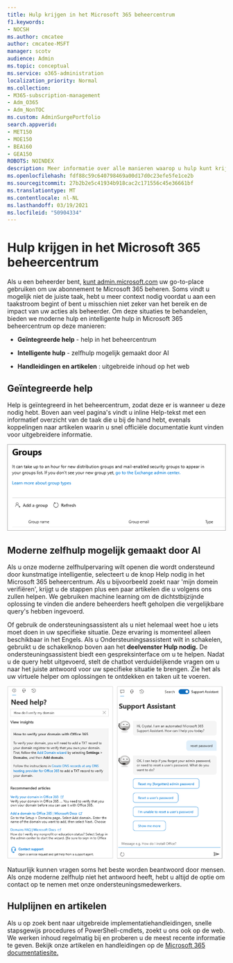 ```yaml
---
title: Hulp krijgen in het Microsoft 365 beheercentrum
f1.keywords:
- NOCSH
ms.author: cmcatee
author: cmcatee-MSFT
manager: scotv
audience: Admin
ms.topic: conceptual
ms.service: o365-administration
localization_priority: Normal
ms.collection:
- M365-subscription-management
- Adm_O365
- Adm_NonTOC
ms.custom: AdminSurgePortfolio
search.appverid:
- MET150
- MOE150
- BEA160
- GEA150
ROBOTS: NOINDEX
description: Meer informatie over alle manieren waarop u hulp kunt krijgen met het Microsoft 365 beheercentrum.
ms.openlocfilehash: fdf88c59c640798469a00d17d0c23efe5fe1ce2b
ms.sourcegitcommit: 27b2b2e5c41934b918cac2c171556c45e36661bf
ms.translationtype: MT
ms.contentlocale: nl-NL
ms.lasthandoff: 03/19/2021
ms.locfileid: "50904334"
---
```

<!-- The following is just placeholder text from Madhura's mail. We need to add images/examples of each -->

# <a name="how-to-get-help-in-the-microsoft-365-admin-center"></a>Hulp krijgen in het Microsoft 365 beheercentrum

Als u een beheerder bent, [kunt admin.microsoft.com](https://admin.microsoft.com) uw go-to-place gebruiken om uw abonnement te Microsoft 365 beheren. Soms vindt u mogelijk niet de juiste taak, hebt u meer context nodig voordat u aan een taakstroom begint of bent u misschien niet zeker van het bereik en de impact van uw acties als beheerder. Om deze situaties te behandelen, bieden we moderne hulp en intelligente hulp in Microsoft 365 beheercentrum op deze manieren:

* **Geïntegreerde help** - help in het beheercentrum

* **Intelligente hulp** - zelfhulp mogelijk gemaakt door AI

* **Handleidingen en artikelen** : uitgebreide inhoud op het web

## <a name="integrated-help"></a>Geïntegreerde help

Help is geïntegreerd in het beheercentrum, zodat deze er is wanneer u deze nodig hebt. Boven aan veel pagina's vindt u inline Help-tekst met een informatief overzicht van de taak die u bij de hand hebt, evenals koppelingen naar artikelen waarin u snel officiële documentatie kunt vinden voor uitgebreidere informatie.

![Pagina Groepen met inline help en koppelingen naar artikelen](../../media/integrated-help.png)

## <a name="modern-self-help-powered-by-ai"></a>Moderne zelfhulp mogelijk gemaakt door AI

Als u onze moderne zelfhulpervaring wilt openen die  wordt ondersteund door kunstmatige intelligentie, selecteert u de knop Help nodig in het Microsoft 365 beheercentrum. Als u bijvoorbeeld zoekt naar 'mijn domein verifiëren', krijgt u de stappen plus een paar artikelen die u volgens ons zullen helpen. We gebruiken machine learning om de dichtstbijzijnde oplossing te vinden die andere beheerders heeft geholpen die vergelijkbare query's hebben ingevoerd.

Of gebruik de ondersteuningsassistent als u niet helemaal weet hoe u iets moet doen in uw specifieke situatie. Deze ervaring is momenteel alleen beschikbaar in het Engels. Als u Ondersteuningsassistent wilt in schakelen, gebruikt u de schakelknop boven aan het **deelvenster Hulp nodig.** De ondersteuningsassistent biedt een gespreksinterface om u te helpen. Nadat u de query hebt uitgevoerd, stelt de chatbot verduidelijkende vragen om u naar het juiste antwoord voor uw specifieke situatie te brengen. Zie het als uw virtuele helper om oplossingen te ontdekken en taken uit te voeren.

![Moderne zelfhulp](../../media/help-options.png)

Natuurlijk kunnen vragen soms het beste worden beantwoord door mensen. Als onze moderne zelfhulp niet het antwoord heeft, hebt u altijd de optie om contact op te nemen met onze ondersteuningsmedewerkers.

## <a name="guides-and-articles"></a>Hulplijnen en artikelen

Als u op zoek bent naar uitgebreide implementatiehandleidingen, snelle stapsgewijs procedures of PowerShell-cmdlets, zoekt u ons ook op de web. We werken inhoud regelmatig bij en proberen u de meest recente informatie te geven. Bekijk onze artikelen en handleidingen op de [Microsoft 365 documentatiesite.](../../index.yml)
